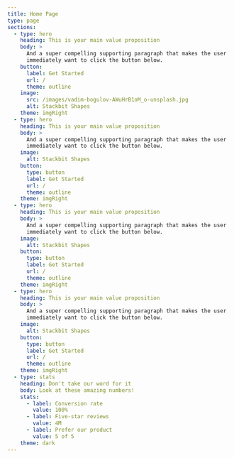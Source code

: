 ```yaml
---
title: Home Page
type: page
sections:
  - type: hero
    heading: This is your main value proposition
    body: >
      And a super compelling supporting paragraph that makes the user
      immediately want to click the button below.
    button:
      label: Get Started
      url: /
      theme: outline
    image:
      src: /images/vadim-bogulov-AWuHrB1oM_o-unsplash.jpg
      alt: Stackbit Shapes
    theme: imgRight
  - type: hero
    heading: This is your main value proposition
    body: >
      And a super compelling supporting paragraph that makes the user
      immediately want to click the button below.
    image:
      alt: Stackbit Shapes
    button:
      type: button
      label: Get Started
      url: /
      theme: outline
    theme: imgRight
  - type: hero
    heading: This is your main value proposition
    body: >
      And a super compelling supporting paragraph that makes the user
      immediately want to click the button below.
    image:
      alt: Stackbit Shapes
    button:
      type: button
      label: Get Started
      url: /
      theme: outline
    theme: imgRight
  - type: hero
    heading: This is your main value proposition
    body: >
      And a super compelling supporting paragraph that makes the user
      immediately want to click the button below.
    image:
      alt: Stackbit Shapes
    button:
      type: button
      label: Get Started
      url: /
      theme: outline
    theme: imgRight
  - type: stats
    heading: Don't take our word for it
    body: Look at these amazing numbers!
    stats:
      - label: Conversion rate
        value: 100%
      - label: Five-star reviews
        value: 4M
      - label: Prefer our product
        value: 5 of 5
    theme: dark
---
```

